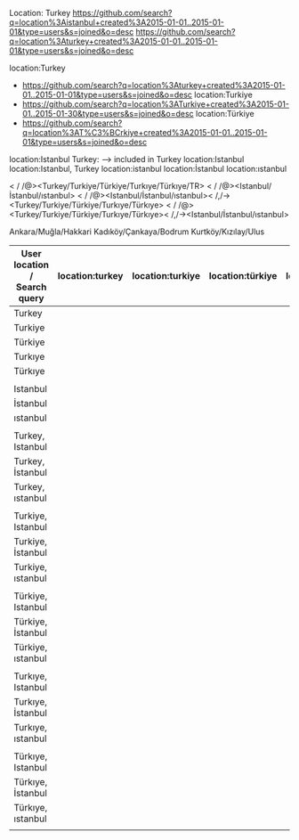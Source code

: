 Location: Turkey
https://github.com/search?q=location%3Aistanbul+created%3A2015-01-01..2015-01-01&type=users&s=joined&o=desc
https://github.com/search?q=location%3Aturkey+created%3A2015-01-01..2015-01-01&type=users&s=joined&o=desc

location:Turkey

- https://github.com/search?q=location%3Aturkey+created%3A2015-01-01..2015-01-01&type=users&s=joined&o=desc
  location:Turkiye
- https://github.com/search?q=location%3ATurkiye+created%3A2015-01-01..2015-01-30&type=users&s=joined&o=desc
  location:Türkiye
- https://github.com/search?q=location%3AT%C3%BCrkiye+created%3A2015-01-01..2015-01-01&type=users&s=joined&o=desc

location:Istanbul Turkey: --> included in Turkey
location:Istanbul
location:Istanbul, Turkey
location:istanbul
location:İstanbul
location:ıstanbul

< /  /@><Turkey/Turkiye/Türkiye/Turkıye/Türkıye/TR>
< /  /@><Istanbul/İstanbul/ıstanbul>
< /  /@><Istanbul/İstanbul/ıstanbul>< /,/-><Turkey/Turkiye/Türkiye/Turkıye/Türkıye>
< /  /@><Turkey/Turkiye/Türkiye/Turkıye/Türkıye>< /,/-><Istanbul/İstanbul/ıstanbul>

Ankara/Muğla/Hakkari
Kadıköy/Çankaya/Bodrum
Kurtköy/Kızılay/Ulus


| User location / Search query | location:turkey | location:turkiye | location:türkiye | location:tr | location:istanbul | location:ıstanbul | location:Istanbul |
|------------------------------|-----------------|:----------------:|:----------------:|:-----------:|:-----------------:|:-----------------:|:-----------------:|
| Turkey                       |                 |                  |                  |             |                   |                   |                   |
| Turkiye                      |                 |                  |                  |             |                   |                   |                   |
| Türkiye                      |                 |                  |                  |             |                   |                   |                   |
| Turkıye                      |                 |                  |                  |             |                   |                   |                   |
| Türkıye                      |                 |                  |                  |             |                   |                   |                   |
|                              |                 |                  |                  |             |                   |                   |                   |
| Istanbul                     |                 |                  |                  |             |                   |                   |                   |
| İstanbul                     |                 |                  |                  |             |                   |                   |                   |
| ıstanbul                     |                 |                  |                  |             |                   |                   |                   |
|                              |                 |                  |                  |             |                   |                   |                   |
| Turkey, Istanbul             |                 |                  |                  |             |                   |                   |                   |
| Turkey, İstanbul             |                 |                  |                  |             |                   |                   |                   |
| Turkey, ıstanbul             |                 |                  |                  |             |                   |                   |                   |
|                              |                 |                  |                  |             |                   |                   |                   |
| Turkiye, Istanbul            |                 |                  |                  |             |                   |                   |                   |
| Turkiye, İstanbul            |                 |                  |                  |             |                   |                   |                   |
| Turkiye, ıstanbul            |                 |                  |                  |             |                   |                   |                   |
|                              |                 |                  |                  |             |                   |                   |                   |
| Türkiye, Istanbul            |                 |                  |                  |             |                   |                   |                   |
| Türkiye, İstanbul            |                 |                  |                  |             |                   |                   |                   |
| Türkiye, ıstanbul            |                 |                  |                  |             |                   |                   |                   |
|                              |                 |                  |                  |             |                   |                   |                   |
| Turkıye, Istanbul            |                 |                  |                  |             |                   |                   |                   |
| Turkıye, İstanbul            |                 |                  |                  |             |                   |                   |                   |
| Turkıye, ıstanbul            |                 |                  |                  |             |                   |                   |                   |
|                              |                 |                  |                  |             |                   |                   |                   |
| Türkıye, Istanbul            |                 |                  |                  |             |                   |                   |                   |
| Türkıye, İstanbul            |                 |                  |                  |             |                   |                   |                   |
| Türkıye, ıstanbul            |                 |                  |                  |             |                   |                   |                   |
|                              |                 |                  |                  |             |                   |                   |                   |
